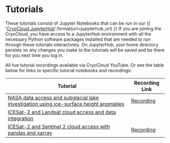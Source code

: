# Tutorials

These tutorials consist of Jupyter Notebooks that can be run in our
{{ '[CryoCloud JupyterHub]({url})'.format(url=jupyterhub_url) }}
If you are joining the CryoCloud, you have access to a JupyterHub environment
with all the necessary Python software packages installed that are needed to run
through these tutorials interactively. On JupyterHub, your home directory persists
so any changes you make to the tutorials will be saved and be there for you next
time you log in.

All live tutorial recordings available via CryoCloud YouTube. Or see the table below for links to specific tutorial notebooks and recordings:


| Tutorial | Recording Link |
| ---  | --- |
| [NASA data access and subglacial lake investigation using ice-surface height anomalies](https://book.cryointhecloud.com/tutorials/IS2_ATL15_surface_height_anomalies/IS2_ATL15_surface_height_anomalies.html) | [Recording](https://youtu.be/HnGsCKyxkPo)
| [ICESat-2 and Landsat cloud access and data integration](https://github.com/CryoInTheCloud/CryoCloudWebsite/blob/main/book/tutorials/IS2_cloud_Landsat_integration.html) |
| [ICESat-2 and Sentinel 2 cloud access with pandas and xarray](https://github.com/CryoInTheCloud/CryoCloudWebsite/blob/main/book/tutorials/IS2_cloud_Sentinel2_integration.html) | [Recording](https://youtu.be/QNrDlwiomgc)
